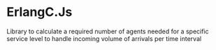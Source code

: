 # ErlangC.Js
Library to calculate a required number of agents needed for a specific service level to handle incoming volume of arrivals per time interval
